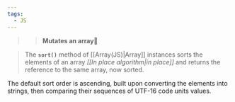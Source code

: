 ```yaml
---
tags:
  - JS
---
```

>>**Mutates an array**🔴

>The **`sort()`** method of [[Array(JS)|Array]] instances sorts the elements of an array _[[In place algorithm|in place]]_ and returns the reference to the same array, now sorted. 

The default sort order is ascending, built upon converting the elements into strings, then comparing their sequences of UTF-16 code units values.